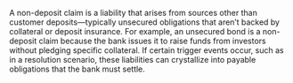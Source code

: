A non-deposit claim is a liability that arises from sources other than customer deposits—typically unsecured obligations that aren’t backed by collateral or deposit insurance. For example, an unsecured bond is a non-deposit claim because the bank issues it to raise funds from investors without pledging specific collateral. If certain trigger events occur, such as in a resolution scenario, these liabilities can crystallize into payable obligations that the bank must settle.
